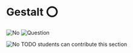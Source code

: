 # Gestalt :o:

![No](images/no.png)  ![Question](images/question.png)

![No](images/no.png) TODO students can contribute this section

